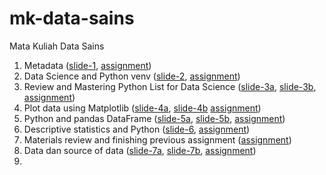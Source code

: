 # mk-data-sains
Mata Kuliah Data Sains

1. Metadata ([slide-1](https://osf.io/42mhj), [assignment](../../issues/1))
2. Data Science and Python venv ([slide-2](https://osf.io/zp7tq), [assignment](../../issues/2))
3. Review and Mastering Python List for Data Science ([slide-3a](https://osf.io/pxcra), [slide-3b](https://osf.io/rxu7v), [assignment](../../issues/3))
4. Plot data using Matplotlib ([slide-4a](https://osf.io/zp2y7), [slide-4b](https://osf.io/saf8z) [assignment](../../issues/4))
5. Python and pandas DataFrame ([slide-5a](https://osf.io/kgw5f), [slide-5b](https://osf.io/6t48k), [assignment](../../issues/5))
6. Descriptive statistics and Python ([slide-6](https://osf.io/zqkv9), [assignment](../../issues/6))
7. Materials review and finishing previous assignment ([assignment](../../issues/7))
8. Data dan source of data ([slide-7a](https://osf.io/an2bs), [slide-7b](https://osf.io/3rb8k), [assignment](../../issues/8))
9. 
